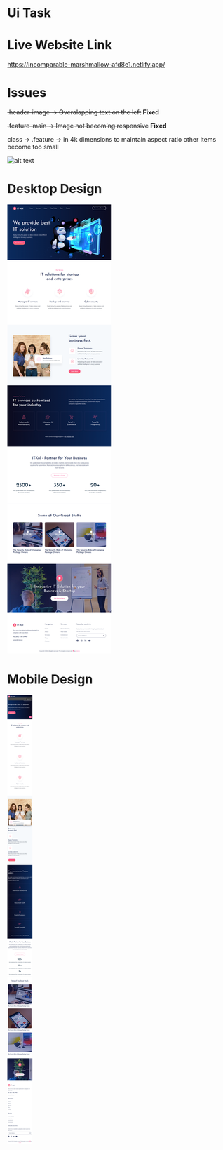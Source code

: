# Ui Task

# Live Website Link

https://incomparable-marshmallow-afd8e1.netlify.app/

# Issues

~~.header-image -> Overalapping text on the left~~ **Fixed**


~~.feature-main -> Image not becoming responsive~~ **Fixed**


class -> .feature -> in 4k dimensions to maintain aspect ratio other items become too small


![alt text](https://github.com/Ans1337/Ui/blob/main/assets/issuefeature4k?raw=true)

# Desktop Design

![alt text](https://github.com/Ans1337/Ui/blob/main/assets/IT-Solution.png?raw=true)


# Mobile Design

![alt text](https://github.com/Ans1337/Ui/blob/main/assets/IT-Solution-mobile.png?raw=true)

